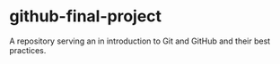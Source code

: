 # github-final-project
A repository serving an in introduction to Git and GitHub and their best practices.
